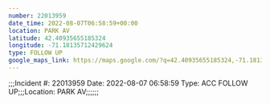 ```yaml
---
number: 22013959
date_time: 2022-08-07T06:58:59+00:00
location: PARK AV
latitude: 42.40935655185324
longitude: -71.18135712429624
type: FOLLOW UP
google_maps_link: https://maps.google.com/?q=42.40935655185324,-71.18135712429624
---
```


;;;Incident #: 22013959  Date: 2022-08-07 06:58:59   Type: ACC FOLLOW UP;;;Location: PARK AV;;;;;;
